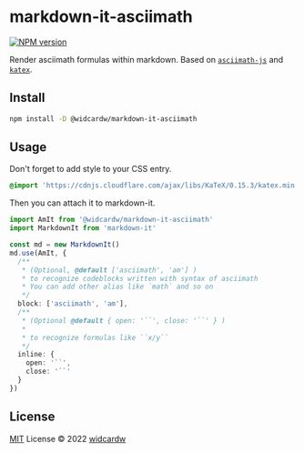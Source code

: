 # markdown-it-asciimath

[![NPM version](https://img.shields.io/npm/v/@widcardw/markdown-it-asciimath?color=a1b858&label=)](https://www.npmjs.com/package/@widcardw/markdown-it-asciimath)

Render asciimath formulas within markdown. Based on [`asciimath-js`](https://github.com/zmx0142857/asciimathml) and [`katex`](https://katex.org). 

## Install

```sh
npm install -D @widcardw/markdown-it-asciimath
```

## Usage

Don't forget to add style to your CSS entry.

```css
@import 'https://cdnjs.cloudflare.com/ajax/libs/KaTeX/0.15.3/katex.min.css';
```

Then you can attach it to markdown-it. 

```ts
import AmIt from '@widcardw/markdown-it-asciimath'
import MarkdownIt from 'markdown-it'

const md = new MarkdownIt()
md.use(AmIt, {
  /**
   * (Optional, @default ['asciimath', 'am'] )
   * to recognize codeblocks written with syntax of asciimath
   * You can add other alias like `math` and so on
   */
  block: ['asciimath', 'am'],
  /**
   * (Optional @default { open: '``', close: '``' } )
   *
   * to recognize formulas like ``x/y``
   */
  inline: {
    open: '``',
    close: '``'
  }
})
```

## License

[MIT](./LICENSE) License © 2022 [widcardw](https://github.com/widcardw)
